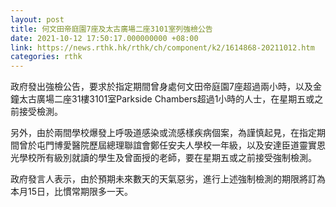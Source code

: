 ```yaml
---
layout: post
title: 何文田帝庭園7座及太古廣場二座3101室列強檢公告
date: 2021-10-12 17:50:17.000000000 +08:00
link: https://news.rthk.hk/rthk/ch/component/k2/1614868-20211012.htm
categories: rthk
---
```


政府發出強檢公告，要求於指定期間曾身處何文田帝庭園7座超過兩小時，以及金鐘太古廣場二座31樓3101室Parkside Chambers超過1小時的人士，在星期五或之前接受檢測。

另外，由於兩間學校爆發上呼吸道感染或流感樣疾病個案，為謹慎起見，在指定期間曾於屯門博愛醫院歷屆總理聯誼會鄭任安夫人學校一年級，以及安達臣道靈實恩光學校所有級別就讀的學生及曾面授的老師，要在星期五或之前接受強制檢測。

政府發言人表示，由於預期未來數天的天氣惡劣，進行上述強制檢測的期限將訂為本月15日，比慣常期限多一天。
